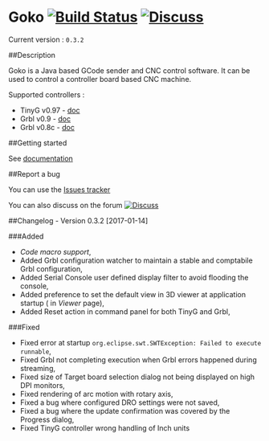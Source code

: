 # Goko [![Build Status](https://travis-ci.org/cncgoko/Goko.svg?branch=master)](https://travis-ci.org/cncgoko/Goko) [![Discuss](https://img.shields.io/badge/goko-discuss-blue.svg)](http://http://discuss.goko.fr/)

Current version  : ```0.3.2```

##Description

Goko is a Java based GCode sender and CNC control software. It can be used to control a controller board based CNC machine. 

Supported controllers :
  * TinyG v0.97 - [doc](https://github.com/synthetos/TinyG/wiki)
  * Grbl v0.9 - [doc](https://github.com/grbl/grbl/wiki)
  * Grbl v0.8c - [doc](https://github.com/grbl/grbl/wiki)

##Getting started
 
See [documentation](http://docs.goko.fr/)

##Report a bug

You can use the [Issues tracker](https://github.com/cncgoko/Goko/issues)

You can also discuss on the forum [![Discuss](https://img.shields.io/badge/goko-discuss-blue.svg)](http://http://discuss.goko.fr/)

##Changelog - Version 0.3.2 [2017-01-14]

###Added
 - *Code macro support*,
 - Added Grbl configuration watcher to maintain a stable and comptabile Grbl configuration,
 - Added Serial Console user defined display filter to avoid flooding the console,
 - Added preference to set the default view in 3D viewer at application startup ( in _Viewer_ page),
 - Added Reset action in command panel for both TinyG and Grbl,

###Fixed
 - Fixed error at startup `org.eclipse.swt.SWTException: Failed to execute runnable`,
 - Fixed Grbl not completing execution when Grbl errors happened during streaming,
 - Fixed size of Target board selection dialog not being displayed on high DPI monitors,
 - Fixed rendering of arc motion with rotary axis,
 - Fixed a bug where configured DRO settings were not saved,
 - Fixed a bug where the update confirmation was covered by the Progress dialog,
 - Fixed TinyG controller wrong handling of Inch units

